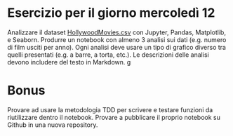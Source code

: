# Esercizio per il giorno mercoledì 12

Analizzare il dataset [HollywoodMovies.csv](HollywoodMovies.csv) con Jupyter, Pandas, Matplotlib, e Seaborn.
Produrre un notebook con almeno 3 analisi sui dati (e.g. numero di film usciti per anno).
Ogni analisi deve usare un tipo di grafico diverso tra quelli presentati (e.g. a barre, a torta, etc.).
Le descrizioni delle analisi devono includere del testo in Markdown.
g
# Bonus
Provare ad usare la metodologia TDD per scrivere e testare funzioni da riutilizzare dentro
il notebook.
Provare a pubblicare il proprio notebook su Github in una nuova repository.
